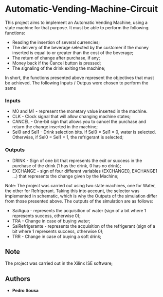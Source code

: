 # Automatic-Vending-Machine-Circuit

This project aims to implement an Automatic Vending Machine, using a state machine for that purpose. It must be able to perform the following functions:
* Reading the insertion of several currencies;
* The delivery of the beverage selected by the customer if the money inserted is equal to or greater than the cost of the beverage;
* The return of change after purchase, if any;
* Money back if the Cancel button is pressed;
* The signaling of the drink exiting the machine;

In short, the functions presented above represent the objectives that must be achieved. The following Inputs / Outpus were chosen to perform the same

### Inputs

* M0 and M1 - represent the monetary value inserted in the machine.
* CLK - Clock signal that will allow changing machine states;
* CANCEL - One-bit sign that allows you to cancel the purchase and return the change inserted in the machine;
* Sel0 and Sel1 - Drink selection bits. If Sel0 = Sel1 = 0, water is selected. Otherwise, if Sel0 = Sel1 = 1, the refrigerant is selected;

### Outputs

* DRINK - Sign of one bit that represents the exit or success in the purchase of the drink (1 has the drink, 0 has no drink);
* EXCHANGE - sign of four different variables (EXCHANGE0, EXCHANGE1 ...) that represents the change given by the Machine;

Note: The project was carried out using two state machines, one for Water, the other for Refrigerant. Taking this into account, the selector was implemented in schematic, which is why the Outputs of the simulation differ from those presented above. The outputs of the simulation are as follows:
* SaiAgua - represents the acquisition of water (sign of a bit where 1 represents success, otherwise 0);
* TRA - Change in case of buying water;
* SaiRefrigerante - represents the acquisition of the refrigerant (sign of a bit where 1 represents success, otherwise 0);
* TRR - Change in case of buying a soft drink;

## Note

The project was carried out in the Xilinx ISE software;

## Authors

* **Pedro Sousa**
